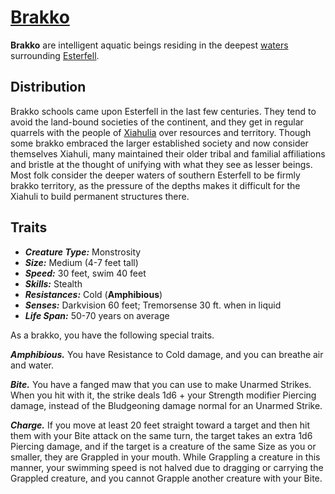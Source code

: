 # [Brakko](https://github.com/mpanighetti/dnd5e-species/blob/main/monstrosities/brakko.md)

**Brakko** are intelligent aquatic beings residing in the deepest [waters](../../../ch-4-esterfell-gazetteer/coasts-of-esterfell) surrounding [Esterfell](../../../ch-4-esterfell-gazetteer/esterfell/).

## Distribution

Brakko schools came upon Esterfell in the last few centuries. They tend to avoid the land-bound societies of the continent, and they get in regular quarrels with the people of [Xiahulia](../../../ch-2-people-of-mote/societies/xiahulia.md) over resources and territory. Though some brakko embraced the larger established society and now consider themselves Xiahuli, many maintained their older tribal and familial affiliations and bristle at the thought of unifying with what they see as lesser beings. Most folk consider the deeper waters of southern Esterfell to be firmly brakko territory, as the pressure of the depths makes it difficult for the Xiahuli to build permanent structures there.

## Traits

- _**Creature Type:**_ Monstrosity
- _**Size:**_ Medium (4-7 feet tall)
- _**Speed:**_ 30 feet, swim 40 feet
- _**Skills:**_ Stealth
- _**Resistances:**_ Cold (**Amphibious**)
- _**Senses:**_ Darkvision 60 feet; Tremorsense 30 ft. when in liquid
- _**Life Span:**_ 50-70 years on average

As a brakko, you have the following special traits.

_**Amphibious.**_ You have Resistance to Cold damage, and you can breathe air and water.

_**Bite.**_ You have a fanged maw that you can use to make Unarmed Strikes. When you hit with it, the strike deals 1d6 + your Strength modifier Piercing damage, instead of the Bludgeoning damage normal for an Unarmed Strike.

_**Charge.**_ If you move at least 20 feet straight toward a target and then hit them with your Bite attack on the same turn, the target takes an extra 1d6 Piercing damage, and if the target is a creature of the same Size as you or smaller, they are Grappled in your mouth. While Grappling a creature in this manner, your swimming speed is not halved due to dragging or carrying the Grappled creature, and you cannot Grapple another creature with your Bite.
